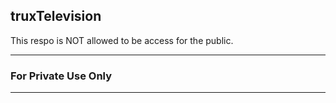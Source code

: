 ## truxTelevision
This respo is NOT allowed to be access for the public.
___
### For Private Use Only
___
